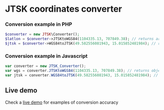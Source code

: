 # JTSK coordinates converter

### Conversion example in PHP

```php
$converter = new JTSK\Converter();
$latlon = $converter->JTSKtoWGS84(1104335.13, 707849.38); // returns array ['lat', 'lon']
$jtsk = $converter->WGS84toJTSK(49.582556081943, 15.015852481984); // returns array ['x', 'y']
```

### Conversion example in Javascript

```javascript
var converter = new JTSK_Converter();
var wgs = converter.JTSKtoWGS84(1104335.13, 707849.38); // returns object {'lat', 'lon'}
var jtsk = converter.WGS84toJTSK(49.582556081943, 15.015852481984); // returns object {'x', 'y'}
```

## Live demo
Check a [live demo](http://vast-brushlands-3412.herokuapp.com/jtsk/) for examples of conversion accuracy
